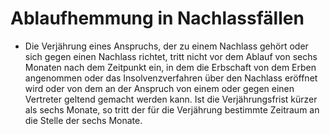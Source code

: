 # Ablaufhemmung in Nachlassfällen

- Die Verjährung eines Anspruchs, der zu einem Nachlass gehört oder sich gegen einen Nachlass richtet, tritt nicht vor dem Ablauf von sechs Monaten nach dem Zeitpunkt ein, in dem die Erbschaft von dem Erben angenommen oder das Insolvenzverfahren über den Nachlass eröffnet wird oder von dem an der Anspruch von einem oder gegen einen Vertreter geltend gemacht werden kann. Ist die Verjährungsfrist kürzer als sechs Monate, so tritt der für die Verjährung bestimmte Zeitraum an die Stelle der sechs Monate.

